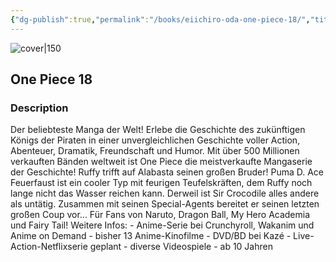 ```yaml
---
{"dg-publish":true,"permalink":"/books/eiichiro-oda-one-piece-18/","title":"\"One Piece 18\"","tags":["manga","Fantasy","pirate"]}
---
```




![cover|150](http://books.google.com/books/content?id=7RXMCgAAQBAJ&printsec=frontcover&img=1&zoom=1&edge=curl&source=gbs_api)

## One Piece 18

### Description

Der beliebteste Manga der Welt! Erlebe die Geschichte des zukünftigen Königs der Piraten in einer unvergleichlichen Geschichte voller Action, Abenteuer, Dramatik, Freundschaft und Humor. Mit über 500 Millionen verkauften Bänden weltweit ist One Piece die meistverkaufte Mangaserie der Geschichte! Ruffy trifft auf Alabasta seinen großen Bruder! Puma D. Ace Feuerfaust ist ein cooler Typ mit feurigen Teufelskräften, dem Ruffy noch lange nicht das Wasser reichen kann. Derweil ist Sir Crocodile alles andere als untätig. Zusammen mit seinen Special-Agents bereitet er seinen letzten großen Coup vor... Für Fans von Naruto, Dragon Ball, My Hero Academia und Fairy Tail! Weitere Infos: - Anime-Serie bei Crunchyroll, Wakanim und Anime on Demand - bisher 13 Anime-Kinofilme - DVD/BD bei Kazé - Live-Action-Netflixserie geplant - diverse Videospiele - ab 10 Jahren
```